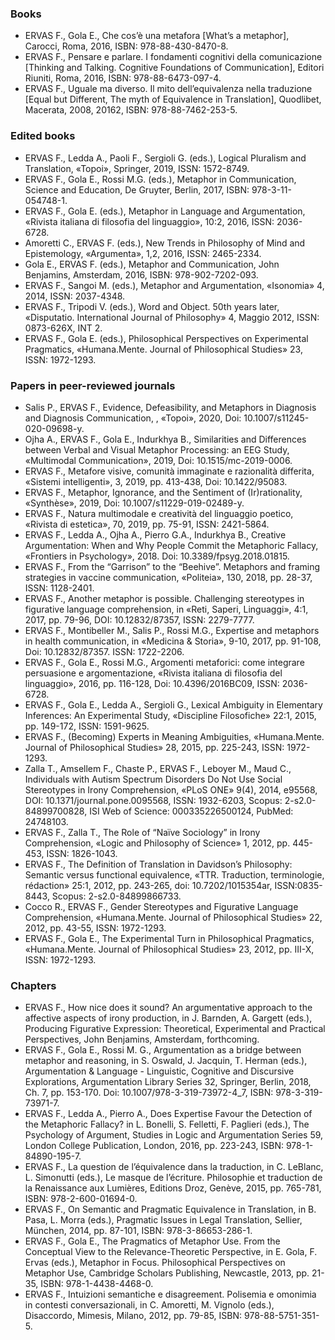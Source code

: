 ### Books

-   ERVAS F., Gola E., Che cos’è una metafora [What’s a metaphor], Carocci, Roma, 2016, ISBN: 978-88-430-8470-8.
-   ERVAS F., Pensare e parlare. I fondamenti cognitivi della comunicazione [Thinking and Talking. Cognitive Foundations of Communication], Editori Riuniti, Roma, 2016, ISBN: 978-88-6473-097-4.
-   ERVAS F., Uguale ma diverso. Il mito dell’equivalenza nella traduzione [Equal but Different, The myth of Equivalence in Translation], Quodlibet, Macerata, 2008, 20162, ISBN: 978-88-7462-253-5.

### Edited books

-   ERVAS F., Ledda A., Paoli F., Sergioli G. (eds.), Logical Pluralism and Translation, «Topoi», Springer, 2019, ISSN: 1572-8749.
-   ERVAS F., Gola E., Rossi M.G. (eds.), Metaphor in Communication, Science and Education, De Gruyter, Berlin, 2017, ISBN: 978-3-11-054748-1.
-   ERVAS F., Gola E. (eds.), Metaphor in Language and Argumentation, «Rivista italiana di filosofia del linguaggio», 10:2, 2016, ISSN: 2036-6728.
-   Amoretti C., ERVAS F. (eds.), New Trends in Philosophy of Mind and Epistemology, «Argumenta», 1,2, 2016, ISSN: 2465-2334.
-   Gola E., ERVAS F. (eds.), Metaphor and Communication, John Benjamins, Amsterdam, 2016, ISBN: 978-902-7202-093.
-   ERVAS F., Sangoi M. (eds.), Metaphor and Argumentation, «Isonomia» 4, 2014, ISSN: 2037-4348.
-   ERVAS F., Tripodi V. (eds.), Word and Object. 50th years later, «Disputatio. International Journal of Philosophy» 4, Maggio 2012, ISSN: 0873-626X, INT 2.
-   ERVAS F., Gola E. (eds.), Philosophical Perspectives on Experimental Pragmatics, «Humana.Mente. Journal of Philosophical Studies» 23, ISSN: 1972-1293.

### Papers in peer-reviewed journals

-   Salis P., ERVAS F., Evidence, Defeasibility, and Metaphors in Diagnosis and Diagnosis Communication, , «Topoi», 2020, Doi: 10.1007/s11245-020-09698-y.
-   Ojha A., ERVAS F., Gola E., Indurkhya B., Similarities and Differences between Verbal and Visual Metaphor Processing: an EEG Study, «Multimodal Communication», 2019, Doi: 10.1515/mc-2019-0006.
-   ERVAS F., Metafore visive, comunità immaginate e razionalità differita, «Sistemi intelligenti», 3, 2019, pp. 413-438, Doi: 10.1422/95083.
-   ERVAS F., Metaphor, Ignorance, and the Sentiment of (Ir)rationality, «Synthèse», 2019, Doi: 10.1007/s11229-019-02489-y.
-   ERVAS F., Natura multimodale e creatività del linguaggio poetico, «Rivista di estetica», 70, 2019, pp. 75-91, ISSN: 2421-5864.
-   ERVAS F., Ledda A., Ojha A., Pierro G.A., Indurkhya B., Creative Argumentation: When and Why People Commit the Metaphoric Fallacy, «Frontiers in Psychology», 2018. Doi: 10.3389/fpsyg.2018.01815.
-   ERVAS F., From the “Garrison” to the “Beehive”. Metaphors and framing strategies in vaccine communication, «Politeia», 130, 2018, pp. 28-37, ISSN: 1128-2401.
-   ERVAS F., Another metaphor is possible. Challenging stereotypes in figurative language comprehension, in «Reti, Saperi, Linguaggi», 4:1, 2017, pp. 79-96, DOI: 10.12832/87357, ISSN: 2279-7777.
-   ERVAS F., Montibeller M., Salis P., Rossi M.G., Expertise and metaphors in health communication, in «Medicina & Storia», 9-10, 2017, pp. 91-108, Doi: 10.12832/87357. ISSN: 1722-2206.
-   ERVAS F., Gola E., Rossi M.G., Argomenti metaforici: come integrare persuasione e argomentazione, «Rivista italiana di filosofia del linguaggio», 2016, pp. 116-128, Doi: 10.4396/2016BC09, ISSN: 2036-6728.
-   ERVAS F., Gola E., Ledda A., Sergioli G., Lexical Ambiguity in Elementary Inferences: An Experimental Study, «Discipline Filosofiche» 22:1, 2015, pp. 149-172, ISSN: 1591-9625.
-   ERVAS F., (Becoming) Experts in Meaning Ambiguities, «Humana.Mente. Journal of Philosophical Studies» 28, 2015, pp. 225-243, ISSN: 1972-1293.
-   Zalla T., Amsellem F., Chaste P., ERVAS F., Leboyer M., Maud C., Individuals with Autism Spectrum Disorders Do Not Use Social Stereotypes in Irony Comprehension, «PLoS ONE» 9(4), 2014, e95568, DOI: 10.1371/journal.pone.0095568, ISSN: 1932-6203, Scopus: 2-s2.0-84899700828, ISI Web of Science: 000335226500124, PubMed: 24748103.
-   ERVAS F., Zalla T., The Role of “Naïve Sociology” in Irony Comprehension, «Logic and Philosophy of Science» 1, 2012, pp. 445-453, ISSN: 1826-1043.
-   ERVAS F., The Definition of Translation in Davidson’s Philosophy: Semantic versus functional equivalence, «TTR. Traduction, terminologie, rédaction» 25:1, 2012, pp. 243-265, doi: 10.7202/1015354ar, ISSN:0835-8443, Scopus: 2-s2.0-84899866733.
-   Cocco R., ERVAS F., Gender Stereotypes and Figurative Language Comprehension, «Humana.Mente. Journal of Philosophical Studies» 22, 2012, pp. 43-55, ISSN: 1972-1293.
-   ERVAS F., Gola E., The Experimental Turn in Philosophical Pragmatics, «Humana.Mente. Journal of Philosophical Studies» 23, 2012, pp. III-X, ISSN: 1972-1293.

### Chapters

-   ERVAS F., How nice does it sound? An argumentative approach to the affective aspects of irony production, in J. Barnden, A. Gargett (eds.), Producing Figurative Expression: Theoretical, Experimental and Practical Perspectives, John Benjamins, Amsterdam, forthcoming.
-   ERVAS F., Gola E., Rossi M. G., Argumentation as a bridge between metaphor and reasoning, in S. Oswald, J. Jacquin, T. Herman (eds.), Argumentation & Language - Linguistic, Cognitive and Discursive Explorations, Argumentation Library Series 32, Springer, Berlin, 2018, Ch. 7, pp. 153-170. Doi: 10.1007/978-3-319-73972-4_7, ISBN: 978-3-319-73971-7.
-   ERVAS F., Ledda A., Pierro A., Does Expertise Favour the Detection of the Metaphoric Fallacy? in L. Bonelli, S. Felletti, F. Paglieri (eds.), The Psychology of Argument, Studies in Logic and Argumentation Series 59, London College Publication, London, 2016, pp. 223-243, ISBN: 978-1-84890-195-7.
-   ERVAS F., La question de l’équivalence dans la traduction, in C. LeBlanc, L. Simonutti (eds.), Le masque de l’écriture. Philosophie et traduction de la Renaissance aux Lumières, Editions Droz, Genève, 2015, pp. 765-781, ISBN: 978-2-600-01694-0.
-   ERVAS F., On Semantic and Pragmatic Equivalence in Translation, in B. Pasa, L. Morra (eds.), Pragmatic Issues in Legal Translation, Sellier, München, 2014, pp. 87-101, ISBN: 978-3-86653-286-1.
-   ERVAS F., Gola E., The Pragmatics of Metaphor Use. From the Conceptual View to the Relevance-Theoretic Perspective, in E. Gola, F. Ervas (eds.), Metaphor in Focus. Philosophical Perspectives on Metaphor Use, Cambridge Scholars Publishing, Newcastle, 2013, pp. 21-35, ISBN: 978-1-4438-4468-0.
-   ERVAS F., Intuizioni semantiche e disagreement. Polisemia e omonimia in contesti conversazionali, in C. Amoretti, M. Vignolo (eds.), Disaccordo, Mimesis, Milano, 2012, pp. 79-85, ISBN: 978-88-5751-351-5.
